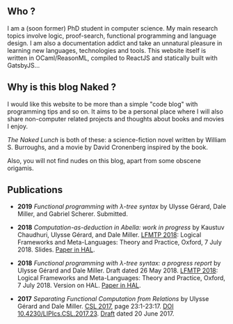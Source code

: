 <section>

## Who ?
I am a (soon former) PhD student in computer science. My main research topics
involve logic, proof-search, functional programming and language design. I am
also a documentation addict and take an unnatural pleasure in learning new
languages, technologies and tools. This website itself is written in
OCaml/ReasonML, compiled to ReactJS and statically built with GatsbyJS...
</section>
<section>

## Why is this blog Naked ?
I would like this website to be more than a simple "code blog" with programming tips and
so on. It aims to be a personal place where I will also share non-computer
related projects and thoughts about books and movies I enjoy.

*The Naked Lunch* is both of these: a science-fiction novel written by William
S. Burroughs, and a movie by David Cronenberg inspired by the book.

Also, you will not find nudes on this blog, apart from some obscene origamis.
</section>
<section>

## Publications
- **2019** *Functional programming with λ-tree syntax* by Ulysse Gérard, Dale
  Miller, and Gabriel Scherer. Submitted.

- **2018** *Computation-as-deduction in Abella: work in progress* by Kaustuv
  Chaudhuri, Ulysse Gérard, and Dale Miller. <a
  href='https://lfmtp.org/workshops/2018/' target='_blank' rel='noopener'>LFMTP
  2018</a>: Logical Frameworks and Meta-Languages: Theory and Practice, Oxford,
  7 July 2018. Slides. <a href='https://hal.inria.fr/hal-01806154'
  target='_blank' rel='noopener'>Paper in HAL</a>.

- **2018** *Functional programming with λ-tree syntax: a progress report* by
  Ulysse Gérard and Dale Miller. Draft dated 26 May 2018. <a
  href='https://lfmtp.org/workshops/2018/' target='_blank' rel='noopener'>LFMTP
  2018</a>: Logical Frameworks and Meta-Languages: Theory and Practice, Oxford,
  7 July 2018. Version on HAL. <a href='https://hal.inria.fr/hal-01806154'
  target='_blank' rel='noopener'>Paper in HAL</a>.

- **2017** *Separating Functional Computation from Relations* by Ulysse Gérard
  and Dale Miller. <a
  href='https://www.math-stockholm.se/en/konferenser-och-akti/logic-in-stockholm-2/26th-eacsl-annual-co'
  target='_blank' rel='noopener'>CSL 2017</a>, page 23:1-23:17. <a
  href='https://doi.org/10.4230/LIPIcs.CSL.2017.23' target='_blank'
  rel='noopener'>DOI 10.4230/LIPIcs.CSL.2017.23</a>. <a
  href='papers/csl2017.pdf' target='_blank' rel='noopener'>Draft</a> dated 20
  June 2017.

</section>